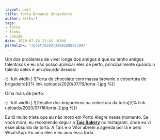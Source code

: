 ```yaml
---
layout: post
title: Torta Brownie Brigadeiro
author: arthurf
tags:
- fotos
- links
- comida
date: 2020-07-16 21:48 -0300
permalink: "/post/658073109269807104/"
---
```

Um dos problemas de viver longe dos amigos é que eu tenho amigos talentosos e eu não posso apreciar eles de perto, principalmente quando o talento deles é um absurdo desses:

{: .full-width }
![Torta de chocolate com massa brownie e cobertura de brigadeiro]({% link uploads/2020/07/16/torta-1.jpg %})

Olha mais de perto:

{: .full-width }
![Detalhe dos brigadeiros na cobertura da torta]({% link uploads/2020/07/16/torta-2.jpg %})

Eu tô muito triste que eu não moro em Porto Alegre nesse momento. Se você mora, eu recomendo seguir a [**Tais Bakery**](https://www.instagram.com/tais.bakery/) no Instagram, onde eu vi esse absurdo de torta. A Taís e o Vitor abrem a agenda por lá e pelo WhatsApp. Eu amo eles e eu amo essa torta.
